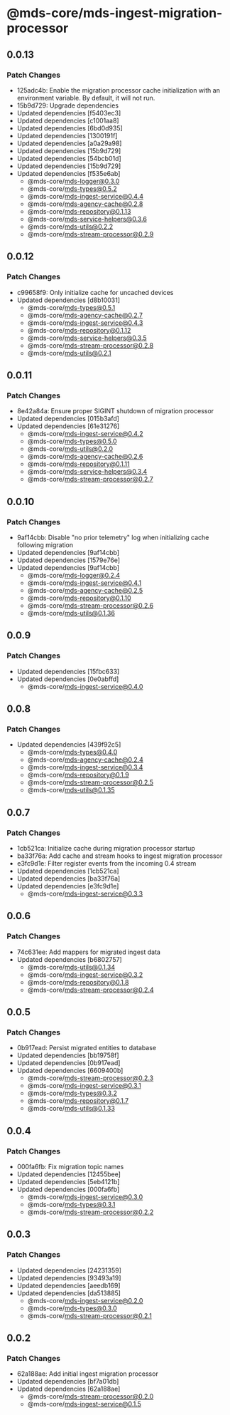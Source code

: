 # @mds-core/mds-ingest-migration-processor

## 0.0.13

### Patch Changes

- 125adc4b: Enable the migration processor cache initialization with an environment variable. By default, it will not run.
- 15b9d729: Upgrade dependencies
- Updated dependencies [f5403ec3]
- Updated dependencies [c1001aa8]
- Updated dependencies [6bd0d935]
- Updated dependencies [1300191f]
- Updated dependencies [a0a29a98]
- Updated dependencies [15b9d729]
- Updated dependencies [54bcb01d]
- Updated dependencies [15b9d729]
- Updated dependencies [f535e6ab]
  - @mds-core/mds-logger@0.3.0
  - @mds-core/mds-types@0.5.2
  - @mds-core/mds-ingest-service@0.4.4
  - @mds-core/mds-agency-cache@0.2.8
  - @mds-core/mds-repository@0.1.13
  - @mds-core/mds-service-helpers@0.3.6
  - @mds-core/mds-utils@0.2.2
  - @mds-core/mds-stream-processor@0.2.9

## 0.0.12

### Patch Changes

- c99658f9: Only initialize cache for uncached devices
- Updated dependencies [d8b10031]
  - @mds-core/mds-types@0.5.1
  - @mds-core/mds-agency-cache@0.2.7
  - @mds-core/mds-ingest-service@0.4.3
  - @mds-core/mds-repository@0.1.12
  - @mds-core/mds-service-helpers@0.3.5
  - @mds-core/mds-stream-processor@0.2.8
  - @mds-core/mds-utils@0.2.1

## 0.0.11

### Patch Changes

- 8e42a84a: Ensure proper SIGINT shutdown of migration processor
- Updated dependencies [015b3afd]
- Updated dependencies [61e31276]
  - @mds-core/mds-ingest-service@0.4.2
  - @mds-core/mds-types@0.5.0
  - @mds-core/mds-utils@0.2.0
  - @mds-core/mds-agency-cache@0.2.6
  - @mds-core/mds-repository@0.1.11
  - @mds-core/mds-service-helpers@0.3.4
  - @mds-core/mds-stream-processor@0.2.7

## 0.0.10

### Patch Changes

- 9af14cbb: Disable "no prior telemetry" log when initializing cache following migration
- Updated dependencies [9af14cbb]
- Updated dependencies [1579e76e]
- Updated dependencies [9af14cbb]
  - @mds-core/mds-logger@0.2.4
  - @mds-core/mds-ingest-service@0.4.1
  - @mds-core/mds-agency-cache@0.2.5
  - @mds-core/mds-repository@0.1.10
  - @mds-core/mds-stream-processor@0.2.6
  - @mds-core/mds-utils@0.1.36

## 0.0.9

### Patch Changes

- Updated dependencies [15fbc633]
- Updated dependencies [0e0abffd]
  - @mds-core/mds-ingest-service@0.4.0

## 0.0.8

### Patch Changes

- Updated dependencies [439f92c5]
  - @mds-core/mds-types@0.4.0
  - @mds-core/mds-agency-cache@0.2.4
  - @mds-core/mds-ingest-service@0.3.4
  - @mds-core/mds-repository@0.1.9
  - @mds-core/mds-stream-processor@0.2.5
  - @mds-core/mds-utils@0.1.35

## 0.0.7

### Patch Changes

- 1cb521ca: Initialize cache during migration processor startup
- ba33f76a: Add cache and stream hooks to ingest migration processor
- e3fc9d1e: Filter register events from the incoming 0.4 stream
- Updated dependencies [1cb521ca]
- Updated dependencies [ba33f76a]
- Updated dependencies [e3fc9d1e]
  - @mds-core/mds-ingest-service@0.3.3

## 0.0.6

### Patch Changes

- 74c631ee: Add mappers for migrated ingest data
- Updated dependencies [b6802757]
  - @mds-core/mds-utils@0.1.34
  - @mds-core/mds-ingest-service@0.3.2
  - @mds-core/mds-repository@0.1.8
  - @mds-core/mds-stream-processor@0.2.4

## 0.0.5

### Patch Changes

- 0b917ead: Persist migrated entities to database
- Updated dependencies [bb19758f]
- Updated dependencies [0b917ead]
- Updated dependencies [6609400b]
  - @mds-core/mds-stream-processor@0.2.3
  - @mds-core/mds-ingest-service@0.3.1
  - @mds-core/mds-types@0.3.2
  - @mds-core/mds-repository@0.1.7
  - @mds-core/mds-utils@0.1.33

## 0.0.4

### Patch Changes

- 000fa6fb: Fix migration topic names
- Updated dependencies [12455bee]
- Updated dependencies [5eb4121b]
- Updated dependencies [000fa6fb]
  - @mds-core/mds-ingest-service@0.3.0
  - @mds-core/mds-types@0.3.1
  - @mds-core/mds-stream-processor@0.2.2

## 0.0.3

### Patch Changes

- Updated dependencies [24231359]
- Updated dependencies [93493a19]
- Updated dependencies [aeedb169]
- Updated dependencies [da513885]
  - @mds-core/mds-ingest-service@0.2.0
  - @mds-core/mds-types@0.3.0
  - @mds-core/mds-stream-processor@0.2.1

## 0.0.2

### Patch Changes

- 62a188ae: Add initial ingest migration processor
- Updated dependencies [bf7a01db]
- Updated dependencies [62a188ae]
  - @mds-core/mds-stream-processor@0.2.0
  - @mds-core/mds-ingest-service@0.1.5
